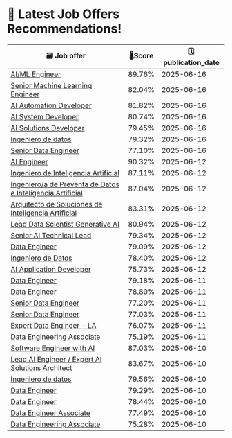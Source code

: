 # 🚀 Latest Job Offers Recommendations!
| 🗃️ **Job offer** | 🌡️**Score** | 🗓️ **publication_date** |
|---|---|---|
| [AI/ML Engineer](https://co.linkedin.com/jobs/view/ai-ml-engineer-at-velero-4252036516) | 89.76% | 2025-06-16 |
| [Senior Machine Learning Engineer](https://co.linkedin.com/jobs/view/senior-machine-learning-engineer-at-loka-4251618164) | 82.04% | 2025-06-16 |
| [AI Automation Developer](https://co.linkedin.com/jobs/view/ai-automation-developer-at-emapta-global-4250138615) | 81.82% | 2025-06-16 |
| [AI System Developer](https://co.linkedin.com/jobs/view/ai-system-developer-at-mok-4249702807) | 80.74% | 2025-06-16 |
| [AI Solutions Developer](https://co.linkedin.com/jobs/view/ai-solutions-developer-at-emapta-global-4243296002) | 79.45% | 2025-06-16 |
| [Ingeniero de datos](https://co.linkedin.com/jobs/view/ingeniero-de-datos-at-management-and-quality-4252036615) | 79.32% | 2025-06-16 |
| [Senior Data Engineer](https://co.linkedin.com/jobs/view/senior-data-engineer-at-scotiabank-4251666072) | 77.10% | 2025-06-16 |
| [AI Engineer](https://co.linkedin.com/jobs/view/ai-engineer-at-launchpad-technologies-inc-4234755072) | 90.32% | 2025-06-12 |
| [Ingeniero de Inteligencia Artificial](https://co.linkedin.com/jobs/view/ingeniero-de-inteligencia-artificial-at-adecco-4248186548) | 87.11% | 2025-06-12 |
| [Ingeniero/a de Preventa de Datos e Inteligencia Artificial](https://co.linkedin.com/jobs/view/ingeniero-a-de-preventa-de-datos-e-inteligencia-artificial-at-periferia-it-group-4247795321) | 87.04% | 2025-06-12 |
| [Arquitecto de Soluciones de Inteligencia Artificial](https://co.linkedin.com/jobs/view/arquitecto-de-soluciones-de-inteligencia-artificial-at-keyrus-4234710651) | 83.31% | 2025-06-12 |
| [Lead Data Scientist Generative AI](https://co.linkedin.com/jobs/view/lead-data-scientist-generative-ai-at-softserve-4231930232) | 80.94% | 2025-06-12 |
| [Senior AI Technical Lead](https://co.linkedin.com/jobs/view/senior-ai-technical-lead-at-ciberc-latam-4248134411) | 79.34% | 2025-06-12 |
| [Data Engineer](https://co.linkedin.com/jobs/view/data-engineer-at-launchpad-technologies-inc-4234471032) | 79.09% | 2025-06-12 |
| [Ingeniero de Datos](https://co.linkedin.com/jobs/view/ingeniero-de-datos-at-gft-technologies-4250047263) | 78.40% | 2025-06-12 |
| [AI Application Developer](https://co.linkedin.com/jobs/view/ai-application-developer-at-booth-partners-4250047229) | 75.73% | 2025-06-12 |
| [Data Engineer](https://co.linkedin.com/jobs/view/data-engineer-at-neostella-4231880909) | 79.18% | 2025-06-11 |
| [Data Engineer](https://co.linkedin.com/jobs/view/data-engineer-at-kpler-4232207110) | 78.80% | 2025-06-11 |
| [Senior Data Engineer](https://co.linkedin.com/jobs/view/senior-data-engineer-at-lean-tech-4246345972) | 77.20% | 2025-06-11 |
| [Senior Data Engineer](https://co.linkedin.com/jobs/view/senior-data-engineer-at-xebia-4249081446) | 77.03% | 2025-06-11 |
| [Expert Data Engineer - LA](https://co.linkedin.com/jobs/view/expert-data-engineer-la-at-gorilla-logic-4233862590) | 76.07% | 2025-06-11 |
| [Data Engineering Associate](https://co.linkedin.com/jobs/view/data-engineering-associate-at-scotiabank-4231607156) | 75.19% | 2025-06-11 |
| [Software Engineer with AI](https://co.linkedin.com/jobs/view/software-engineer-with-ai-at-tech-first-4246273209) | 87.03% | 2025-06-10 |
| [Lead AI Engineer / Expert AI Solutions Architect](https://co.linkedin.com/jobs/view/lead-ai-engineer-expert-ai-solutions-architect-at-gorilla-logic-4233166940) | 83.67% | 2025-06-10 |
| [Ingeniero de datos](https://co.linkedin.com/jobs/view/ingeniero-de-datos-at-pragma-4246267966) | 79.56% | 2025-06-10 |
| [Data Engineer](https://co.linkedin.com/jobs/view/data-engineer-at-ipg-mediabrands-4248330319) | 79.29% | 2025-06-10 |
| [Data Engineer](https://co.linkedin.com/jobs/view/data-engineer-at-vortech-pci-group-4248070223) | 78.44% | 2025-06-10 |
| [Data Engineer Associate](https://co.linkedin.com/jobs/view/data-engineer-associate-at-scotiabank-4231284339) | 77.49% | 2025-06-10 |
| [Data Engineering Associate](https://co.linkedin.com/jobs/view/data-engineering-associate-at-scotiabank-4217550878) | 75.28% | 2025-06-10 |

